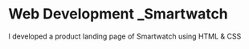 #  Web Development _Smartwatch
I developed a product landing page of Smartwatch using HTML  &amp; CSS
